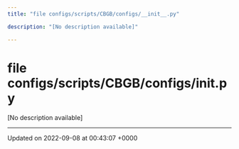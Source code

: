 ```yaml
---
title: "file configs/scripts/CBGB/configs/__init__.py"

description: "[No description available]"

---
```


# file configs/scripts/CBGB/configs/__init__.py

[No description available]






-------------------------------

Updated on 2022-09-08 at 00:43:07 +0000

